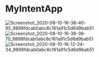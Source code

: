 # MyIntentApp
![Screenshot_2020-08-10-16-38-40-95_9898fdcab0abc8c161a91c5d6d9bab51](https://user-images.githubusercontent.com/60590053/89868487-154f5f00-dbdd-11ea-8509-5e5bedf57e06.png)
![Screenshot_2020-08-10-16-38-38-70_9898fdcab0abc8c161a91c5d6d9bab51](https://user-images.githubusercontent.com/60590053/89868491-17192280-dbdd-11ea-8101-f2436fe6a319.png)
![Screenshot_2020-08-10-16-12-24-34_9898fdcab0abc8c161a91c5d6d9bab51](https://user-images.githubusercontent.com/60590053/89868496-197b7c80-dbdd-11ea-8921-4d58836eda3d.png)

